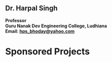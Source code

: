 ## Dr. Harpal Singh
**Professor**  
**Guru Nanak Dev Engineering College, Ludhiana**  
**Email: hps_bhoday@yahoo.com**

# Sponsored Projects
